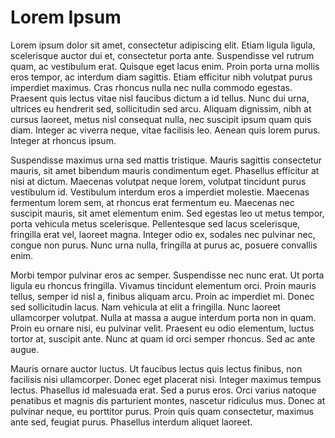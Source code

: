 # Lorem Ipsum

 Lorem ipsum dolor sit amet, consectetur adipiscing elit. Etiam ligula ligula, scelerisque auctor dui et, consectetur porta ante. Suspendisse vel rutrum quam, ac vestibulum erat. Quisque eget lacus enim. Proin porta urna mollis eros tempor, ac interdum diam sagittis. Etiam efficitur nibh volutpat purus imperdiet maximus. Cras rhoncus nulla nec nulla commodo egestas. Praesent quis lectus vitae nisl faucibus dictum a id tellus. Nunc dui urna, ultrices eu hendrerit sed, sollicitudin sed arcu. Aliquam dignissim, nibh at cursus laoreet, metus nisl consequat nulla, nec suscipit ipsum quam quis diam. Integer ac viverra neque, vitae facilisis leo. Aenean quis lorem purus. Integer at rhoncus ipsum.

Suspendisse maximus urna sed mattis tristique. Mauris sagittis consectetur mauris, sit amet bibendum mauris condimentum eget. Phasellus efficitur at nisi at dictum. Maecenas volutpat neque lorem, volutpat tincidunt purus vestibulum id. Vestibulum interdum eros a imperdiet molestie. Maecenas fermentum lorem sem, at rhoncus erat fermentum eu. Maecenas nec suscipit mauris, sit amet elementum enim. Sed egestas leo ut metus tempor, porta vehicula metus scelerisque. Pellentesque sed lacus scelerisque, fringilla erat vel, laoreet magna. Integer odio ex, sodales nec pulvinar nec, congue non purus. Nunc urna nulla, fringilla at purus ac, posuere convallis enim.

Morbi tempor pulvinar eros ac semper. Suspendisse nec nunc erat. Ut porta ligula eu rhoncus fringilla. Vivamus tincidunt elementum orci. Proin mauris tellus, semper id nisl a, finibus aliquam arcu. Proin ac imperdiet mi. Donec sed sollicitudin lacus. Nam vehicula at elit a fringilla. Nunc laoreet ullamcorper volutpat. Nulla at massa a augue interdum porta non in quam. Proin eu ornare nisi, eu pulvinar velit. Praesent eu odio elementum, luctus tortor at, suscipit ante. Nunc at quam id orci semper rhoncus. Sed ac ante augue.

Mauris ornare auctor luctus. Ut faucibus lectus quis lectus finibus, non facilisis nisi ullamcorper. Donec eget placerat nisi. Integer maximus tempus lectus. Phasellus id malesuada erat. Sed a purus eros. Orci varius natoque penatibus et magnis dis parturient montes, nascetur ridiculus mus. Donec at pulvinar neque, eu porttitor purus. Proin quis quam consectetur, maximus ante sed, feugiat purus. Phasellus interdum aliquet laoreet. 